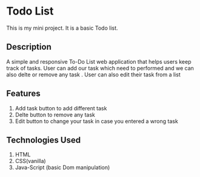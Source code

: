 # Todo List
This is my mini project. It is a basic Todo list.

## Description 
A simple and responsive To-Do List web application that helps users keep track of tasks.
User can add our task which need to performed and we can also delte or remove any task .
User can also  edit their task from a list 

## Features
1) Add task button to add different task
2) Delte button to remove any task
3) Edit button to change your task in case you entered a wrong task

## Technologies Used
1) HTML
2) CSS(vanilla)
3) Java-Script (basic Dom manipulation)

